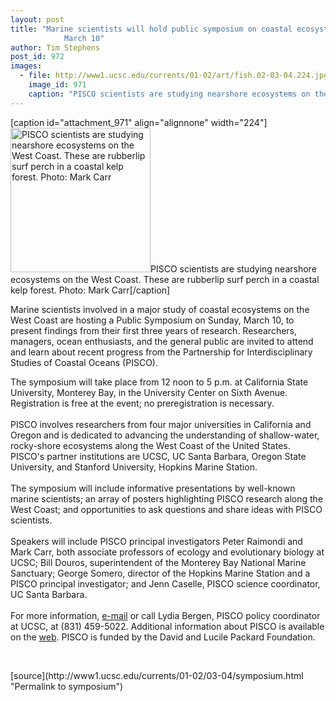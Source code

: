 ```yaml
---
layout: post
title: "Marine scientists will hold public symposium on coastal ecosystems on Sunday,
			March 10"
author: Tim Stephens
post_id: 972
images:
  - file: http://www1.ucsc.edu/currents/01-02/art/fish.02-03-04.224.jpg
    image_id: 971
    caption: "PISCO scientists are studying nearshore ecosystems on the West Coast. These are rubberlip surf perch in a coastal kelp forest. Photo: Mark Carr"
---
```


[caption id="attachment_971" align="alignnone" width="224"]<a href="http://localhost/mysite/wp-content/uploads/2002/03/fish.02-03-04.224.jpg"><img class="size-full wp-image-971" src="http://localhost/mysite/wp-content/uploads/2002/03/fish.02-03-04.224.jpg" alt="PISCO scientists are studying nearshore ecosystems on the West Coast. These are rubberlip surf perch in a coastal kelp forest. Photo: Mark Carr" width="224" height="231" /></a>PISCO scientists are studying nearshore ecosystems on the West Coast. These are rubberlip surf perch in a coastal kelp forest. Photo: Mark Carr[/caption]
<p>
  Marine scientists involved in a major study of coastal ecosystems on the West Coast are hosting a Public Symposium on Sunday, March 10, to present findings from their first three years of research. Researchers, managers, ocean enthusiasts, and the general public are invited to attend and learn about recent progress from the Partnership for Interdisciplinary Studies of Coastal Oceans (PISCO).
</p>The symposium will take place from 12 noon to 5 p.m. at California State University, Monterey Bay, in the University Center on Sixth Avenue. Registration is free at the event; no preregistration is necessary.<br>
<br>
PISCO involves researchers from four major universities in California and Oregon and is dedicated to advancing the understanding of shallow-water, rocky-shore ecosystems along the West Coast of the United States. PISCO's partner institutions are UCSC, UC Santa Barbara, Oregon State University, and Stanford University, Hopkins Marine Station.<br>
<br>
The symposium will include informative presentations by well-known marine scientists; an array of posters highlighting PISCO research along the West Coast; and opportunities to ask questions and share ideas with PISCO scientists.<br>
<br>
Speakers will include PISCO principal investigators Peter Raimondi and Mark Carr, both associate professors of ecology and evolutionary biology at UCSC; Bill Douros, superintendent of the Monterey Bay National Marine Sanctuary; George Somero, director of the Hopkins Marine Station and a PISCO principal investigator; and Jenn Caselle, PISCO science coordinator, UC Santa Barbara.<br>
<br>
For more information, <a href="mailto:bergen@biology.ucsc.edu">e-mail</a> or call Lydia Bergen, PISCO policy coordinator at UCSC, at (831) 459-5022. Additional information about PISCO is available on the <a href="http://www.piscoweb.org">web</a>. PISCO is funded by the David and Lucile Packard Foundation.
<p>
  <br>

</p>
<p>

</p>
[source](http://www1.ucsc.edu/currents/01-02/03-04/symposium.html "Permalink to symposium")
